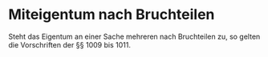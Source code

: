# Miteigentum nach Bruchteilen

Steht das Eigentum an einer Sache mehreren nach Bruchteilen zu, so gelten die Vorschriften der §§ 1009 bis 1011.